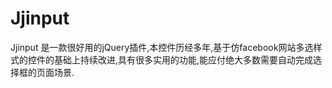 # Jjinput
Jjinput 是一款很好用的jQuery插件,本控件历经多年,基于仿facebook网站多选样式的控件的基础上持续改进,具有很多实用的功能,能应付绝大多数需要自动完成选择框的页面场景.
